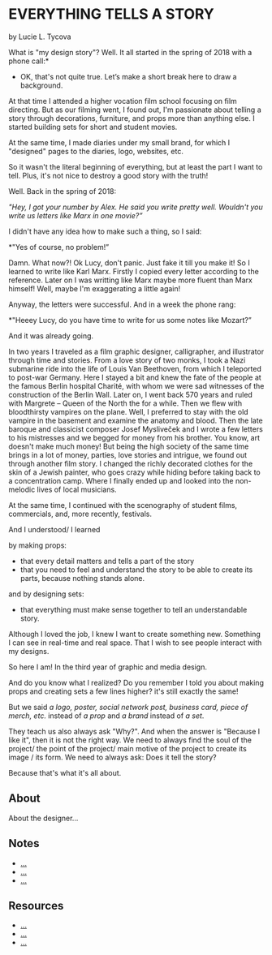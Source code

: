 # EVERYTHING TELLS A STORY

by Lucie L. Tycova

What is "my design story"? Well. It all started in the spring of 2018 with a phone call:*

* OK, that's not quite true. Let’s make a short break here to draw a background.

 At that time I attended a higher vocation film school focusing on film directing. But as our filming went, I found out, I'm passionate about telling a story through decorations, furniture, and props more than anything else. I started building sets for short and student movies.

At the same time, I made diaries under my small brand, for which I "designed" pages to the diaries, logo, websites, etc.

So it wasn't the literal beginning of everything, but at least the part I want to tell. Plus, it's not nice to destroy a good story with the truth!

Well. Back in the spring of 2018:

*"Hey, I got your number by Alex. He said you write pretty well. Wouldn't you write us letters like Marx in one movie?”*

I didn't have any idea how to make such a thing, so I said:

*"Yes of course, no problem!”

Damn. What now?! Ok Lucy, don't panic. Just fake it till you make it! So I learned to write like Karl Marx. Firstly I copied every letter according to the reference. Later on I was writting like Marx maybe more fluent than Marx himself! Well, maybe I'm exaggerating a little again!

Anyway, the letters were successful. And in a week the phone rang:

*"Heeey Lucy, do you have time to write for us some notes like Mozart?”

And it was already going.

In two years I traveled as a film graphic designer, calligrapher, and illustrator through time and stories. 
From a love story of two monks, I took a Nazi submarine ride into the life of Louis Van Beethoven, from which I teleported to post-war Germany. Here I stayed a bit and knew the fate of the people at the famous Berlin hospital Charité, with whom we were sad witnesses of the construction of the Berlin Wall. Later on, I went back 570 years and ruled with Margrete – Queen of the North the for a while. Then we flew with bloodthirsty vampires on the plane. Well, I preferred to stay with the old vampire in the basement and examine the anatomy and blood. Then the late baroque and classicist composer Josef Mysliveček and I wrote a few letters to his mistresses and we begged for money from his brother. You know, art doesn't make much money! But being the high society of the same time brings in a lot of money, parties, love stories and intrigue, we found out through another film story. I changed the richly decorated clothes for the skin of a Jewish painter, who goes crazy while hiding before taking back to a concentration camp. Where I finally ended up and looked into the non-melodic lives of local musicians.

At the same time, I continued with the scenography of student films, commercials, and, more recently, festivals.

And I understood/ I learned 

by making props:
- that every detail matters and tells a part of the story
- that you need to feel and understand the story to be able to create its parts, because nothing stands alone.

and by designing sets:
- that everything must make sense together to tell an understandable story. 

Although I loved the job, I knew I want to create something new. Something I can see in real-time and real space. That I wish to see people interact with my designs.

So here I am! In the third year of graphic and media design.

And do you know what I realized? Do you remember I told you about making props and creating sets a few lines higher? it's still exactly the same!

But we said *a logo, poster, social network post, business card, piece of merch, etc.* instead of *a prop* and *a brand* instead of *a set*.

They teach us also always ask "Why?". And when the answer is "Because I like it", then it is not the right way. We need to always find the soul of the project/ the point of the project/ main motive of the project to create its image / its form. We need to always ask: Does it tell the story? 

Because that's what it's all about.


## About

<!-- Add revised short description about text -->

About the designer…

## Notes

<!-- Links to preparatory content: mind map, sketches, notes, etc. -->

- […](…)
- […](…)
- […](…)

## Resources

<!-- Links to resources mentioned above -->

- […](…)
- […](…)
- […](…)
